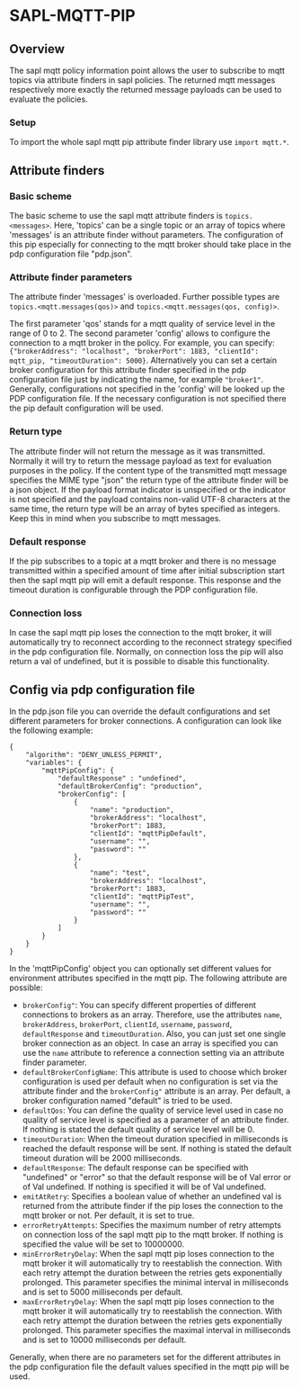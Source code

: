 # SAPL-MQTT-PIP

## Overview

The sapl mqtt policy information point allows the user to subscribe to mqtt topics via attribute finders 
in sapl policies. The returned mqtt messages respectively more exactly the returned message payloads can be used to evaluate the policies.

### Setup

To import the whole sapl mqtt pip attribute finder library use ```import mqtt.*```.

## Attribute finders

### Basic scheme

The basic scheme to use the sapl mqtt attribute finders is ```topics.<messages>```. Here, 'topics' can be a single topic or an array of topics where 'messages' is an attribute finder without parameters. The configuration of this pip especially for connecting to the mqtt broker should take place in the pdp configuration file "pdp.json".

### Attribute finder parameters

The attribute finder 'messages' is overloaded. Further possible types are ```topics.<mqtt.messages(qos)>``` and
```topics.<mqtt.messages(qos, config)>```.

The first parameter 'qos' stands for a mqtt quality of service level in the range of 0 to 2. The second parameter 'config' allows to configure the connection to a mqtt broker in the policy. For example, you can specify: ```{"brokerAddress": "localhost", "brokerPort": 1883, "clientId": mqtt_pip, "timeoutDuration": 5000}```. Alternatively you can set a certain broker configuration for this attribute finder specified in the pdp configuration file just by indicating the name, for example ```"broker1"```. Generally, configurations not specified in the 'config' will be looked up the PDP configuration file. If the necessary configuration is not specified there the pip default configuration will be used.

### Return type

The attribute finder will not return the message as it was transmitted. Normally it will try to return the message payload as text for evaluation purposes in the policy. If the content type of the transmitted mqtt message specifies the MIME type "json" the return type of the attribute finder will be a json object. If the payload format indicator is unspecified or the indicator is not specified and the payload contains non-valid UTF-8 characters at the same time, the return type will be an array of bytes specified as integers. Keep this in mind when you subscribe to mqtt messages.

### Default response

If the pip subscribes to a topic at a mqtt broker and there is no message transmitted within a specified amount of time after initial subscription start then the sapl mqtt pip will emit a default response. This response and the timeout duration is configurable through the PDP configuration file.

### Connection loss

In case the sapl mqtt pip loses the connection to the mqtt broker, it will automatically try to reconnect according to the reconnect strategy specified in the pdp configuration file. Normally, on connection loss the pip will also return a val of undefined, but it is possible to disable this functionality.

## Config via pdp configuration file

In the pdp.json file you can override the default configurations and set different parameters for broker connections.
A configuration can look like the following example:

```
{
    "algorithm": "DENY_UNLESS_PERMIT",
    "variables": {
        "mqttPipConfig": {
            "defaultResponse" : "undefined",
            "defaultBrokerConfig": "production",
            "brokerConfig": [
                {
                    "name": "production",
                    "brokerAddress": "localhost",
                    "brokerPort": 1883,
                    "clientId": "mqttPipDefault",
                    "username": "",
                    "password": ""
                },
                {
                    "name": "test",
                    "brokerAddress": "localhost",
                    "brokerPort": 1883,
                    "clientId": "mqttPipTest",
                    "username": "",
                    "password": ""
                }
            ]
        }
    }
}
```
    
In the 'mqttPipConfig' object you can optionally set different values for environment attributes specified in the mqtt pip. The following attribute are possible:



- ```brokerConfig"```:  You can specify different properties of different connections to brokers as an array. Therefore, use the attributes ```name```, ```brokerAddress```, ```brokerPort```, ```clientId```, ```username```, ```password```, ```defaultResponse``` and ```timeoutDuration```. Also, you can just set one single broker connection as an object. In case an array is specified you can use the ```name``` attribute to reference a connection setting via an attribute finder parameter.
- ```defaultBrokerConfigName```: This attribute is used to choose which broker configuration is used per default when no configuration is set via the attribute finder and the ```brokerConfig"``` attribute is an array. Per default, a broker configuration named "default" is tried to be used.
- ```defaultQos```: You can define the quality of service level used in case no quality of service level is specified as a parameter of an attribute finder. If nothing is stated the default quality of service level will be 0.
- ```timeoutDuration```: When the timeout duration specified in milliseconds is reached the default response will be sent. If nothing is stated the default timeout duration will be 2000 milliseconds.
- ```defaultResponse```: The default response can be specified with "undefined" or "error" so that the default response will be of Val error or of Val undefined. If nothing is specified it will be of Val undefined.
- ```emitAtRetry```: Specifies a boolean value of whether an undefined val is returned from the attribute finder if the pip loses the connection to the mqtt broker or not. Per default, it is set to true.
- ```errorRetryAttempts```: Specifies the maximum number of retry attempts on connection loss of the sapl mqtt pip to the mqtt broker. If nothing is specified the value will be set to 10000000.
- ```minErrorRetryDelay```: When the sapl mqtt pip loses connection to the mqtt broker it will automatically try to reestablish the connection. With each retry attempt the duration between the retries gets exponentially prolonged. This parameter specifies the minimal interval in milliseconds and is set to 5000 milliseconds per default.
- ```maxErrorRetryDelay```: When the sapl mqtt pip loses connection to the mqtt broker it will automatically try to reestablish the connection. With each retry attempt the duration between the retries gets exponentially prolonged. This parameter specifies the maximal interval in milliseconds and is set to 10000 milliseconds per default.

Generally, when there are no parameters set for the different attributes in the pdp configuration file the default values specified in the mqtt pip will be used.